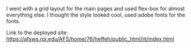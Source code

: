 I went with a grid layout for the main pages and used flex-box for almost everything else.
I thought the style looked cool, used adobe fonts for the fonts.

Link to the deployed site:
https://afsws.rpi.edu/AFS/home/76/heffeh/public_html/iit/index.html
